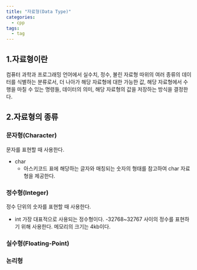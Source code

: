 ```yaml
---
title: "자료형(Data Type)"
categories:
  - cpp
tags:
  - tag
---
```


## 1.자료형이란
컴퓨터 과학과 프로그래밍 언어에서 실수치, 정수, 불린 자료형 따위의 여러 종류의 데이터를 식별하는 분류로서,  더 나아가 해당 자료형에 대한 가능한 값, 해당 자료형에서 수행을 마칠 수 있는 명령들, 데이터의 의미, 해당 자료형의 값을 저장하는 방식을 결정한다.

## 2.자료형의 종류
### 문자형(Character)
문자를 표현할 때 사용한다.
- char
  - 아스키코드 표에 해당하는 글자와 매칭되는 숫자의 형태를 참고하여 char 자료형을 제공한다.

### 정수형(Integer)
정수 단위의 숫자를 표현할 때 사용한다.
- int
  가장 대표적으로 사용되는 정수형이다.
  -32768~32767 사이의 정수를 표현하기 위해 사용한다. 
  메모리의 크기는 4kb이다. 
### 실수형(Floating-Point)
### 논리형
